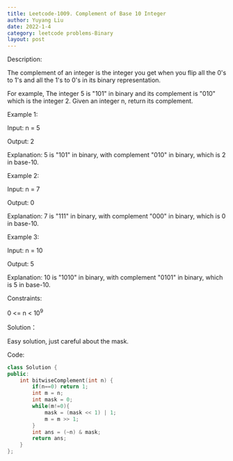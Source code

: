 ```yaml
---
title: Leetcode-1009. Complement of Base 10 Integer
author: Yuyang Liu
date: 2022-1-4
category: leetcode problems-Binary
layout: post
---
```


Description:

The complement of an integer is the integer you get when you flip all the 0's to 1's and all the 1's to 0's in its binary representation.

For example, The integer 5 is "101" in binary and its complement is "010" which is the integer 2.
Given an integer n, return its complement.

 

Example 1:

Input: n = 5

Output: 2

Explanation: 5 is "101" in binary, with complement "010" in binary, which is 2 in base-10.

Example 2:

Input: n = 7

Output: 0

Explanation: 7 is "111" in binary, with complement "000" in binary, which is 0 in base-10.

Example 3:

Input: n = 10

Output: 5

Explanation: 10 is "1010" in binary, with complement "0101" in binary, which is 5 in base-10.

Constraints:

0 <= n < 10<sup>9</sup>

Solution：

Easy solution, just careful about the mask.


Code: 

``` c++
class Solution {
public:
    int bitwiseComplement(int n) {
        if(n==0) return 1;
        int m = n;
        int mask = 0;
        while(m!=0){
            mask = (mask << 1) | 1;
            m = m >> 1;
        }
        int ans = (~n) & mask;
        return ans;
    }
};
```
